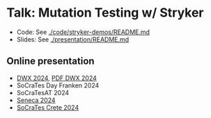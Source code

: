 # Talk: Mutation Testing w/ Stryker

- Code: See [./code/stryker-demos/README.md](./code/stryker-demos/README.md)
- Slides: See [./presentation/README.md](./presentation/README.md)

## Online presentation

- [DWX 2024](https://draptik.github.io/2024-07-dwx24-mutation-testing/1), [PDF DWX 2024](./presentation//mutation-testing-dwx-2024.pdf)
- SoCraTes Day Franken 2024
- SoCraTesAT 2024
- [Seneca 2024](https://draptik.github.io/2024-09-seneca-mutation-testing/1)
- [SoCraTes Crete 2024](https://draptik.github.io/2024-10-crete-mutation-testing)

